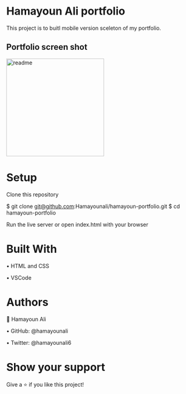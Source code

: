 # Hamayoun Ali portfolio
This project is to buitl mobile version sceleton of my portfolio.

## Portfolio screen shot
<img width="257" alt="readme" src="https://user-images.githubusercontent.com/22744775/170495906-1244ad4c-d8dd-4b02-81b8-356fd90783c4.PNG">


# Setup
Clone this repository

$ git clone git@github.com:Hamayounali/hamayoun-portfolio.git
$ cd hamayoun-portfolio

Run the live server or open index.html with your browser

# Built With

• HTML and CSS

• VSCode

# Authors
👤 Hamayoun Ali

• GitHub: @hamayounali

• Twitter: @hamayounali6

# Show your support
Give a ⭐️ if you like this project!
